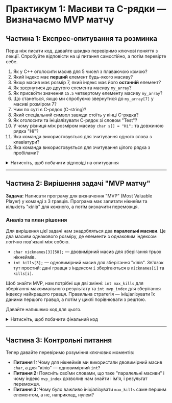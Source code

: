 # Практикум 1: Масиви та C-рядки — Визначаємо MVP матчу

## Частина 1: Експрес-опитування та розминка

Перш ніж писати код, давайте швидко перевіримо ключові поняття з лекції. Спробуйте відповісти на ці питання самостійно, а потім перевірте себе.

1.  Як у C++ оголосити масив для 5 чисел з плаваючою комою?
2.  Який індекс має **перший** елемент будь-якого масиву?
3.  Якщо масив має розмір 7, який індекс має його **останній** елемент?
4.  Як звернутися до другого елемента масиву `my_array`?
5.  Як присвоїти значення `15.5` четвертому елементу масиву `my_array`?
6.  Що станеться, якщо ми спробуємо звернутися до `my_array[7]` у масиві розміром 7?
7.  Чим по суті є C-рядок (C-string)?
8.  Який спеціальний символ завжди стоїть у кінці C-рядка?
9.  Як оголосити та ініціалізувати C-рядок зі словом "Test"?
10. У чому різниця між розміром масиву `char s[] = "Hi";` та довжиною рядка "Hi"?
11. Яка команда використовується для зчитування одного слова з клавіатури?
12. Яка команда використовується для зчитування цілого рядка з пробілами?

<details>
<summary>Натисніть, щоб побачити відповіді на опитування</summary>

1.  `float my_array[5];`
2.  **0** (нуль).
3.  **6** (елементи нумеруються від 0 до 6).
4.  `my_array[1];`
5.  `my_array[3] = 15.5;`
6.  Це **вихід за межі масиву**, що призведе до **невизначеної поведінки** (undefined behavior).
7.  Це **масив символів (тип `char`)**, який закінчується нуль-термінатором.
8.  **Нуль-термінатор (`'\0'`)**.
9.  `char my_string[] = "Test";`
10. **Розмір масиву** — 3 байти (для 'H', 'i' та '\0'). **Довжина рядка** — 2.
11. `std::cin`.
12. `std::cin.getline()`.

</details>

---

## Частина 2: Вирішення задачі "MVP матчу"

**Задача:** Написати програму для визначення "MVP" (Most Valuable Player) у команді з 3 гравців. Програма має запитати нікнейм та кількість "кілів" для кожного, а потім визначити переможця.

### Аналіз та план рішення

Для вирішення цієї задачі нам знадобляться два **паралельні масиви**. Це два масиви однакового розміру, де елементи з однаковим індексом логічно пов'язані між собою.
* `char nicknames[3][50];` — двовимірний масив для зберігання трьох нікнеймів.
* `int kills[3];` — одновимірний масив для зберігання "кілів".
Зв'язок тут простий: дані гравця з індексом `i` зберігаються в `nicknames[i]` та `kills[i]`.

Щоб знайти MVP, нам потрібні ще дві змінні: `int max_kills` для зберігання максимального результату та `int mvp_index` для зберігання індексу найкращого гравця. Правильна стратегія — ініціалізувати їх даними першого гравця, а потім у циклі порівнювати з рештою.

Давайте напишемо код для цього.

<details>
<summary>Натисніть, щоб побачити фінальний код</summary>

```cpp
#include <iostream>
#include <limits> // Для очищення буфера вводу

const int PLAYER_COUNT = 3;
const int NICKNAME_LENGTH = 50;

int main() {
    char nicknames[PLAYER_COUNT][NICKNAME_LENGTH];
    int kills[PLAYER_COUNT];

    // --- Етап А: Введення даних ---
    for (int i = 0; i < PLAYER_COUNT; ++i) {
        std::cout << "Введіть нікнейм гравця " << i + 1 << ": ";
        // Використовуємо getline для зчитування рядка з пробілами
        std::cin.getline(nicknames[i], NICKNAME_LENGTH);

        std::cout << "Введіть кількість кілів для " << nicknames[i] << ": ";
        std::cin >> kills[i];

        // Очищуємо буфер вводу після зчитування числа, щоб getline працював коректно
        std::cin.ignore(std::numeric_limits<std::streamsize>::max(), '\n');
    }

    // --- Етап Б: Пошук MVP ---
    int max_kills = kills[0];
    int mvp_index = 0;

    for (int i = 1; i < PLAYER_COUNT; ++i) {
        if (kills[i] > max_kills) {
            max_kills = kills[i];
            mvp_index = i;
        }
    }

    // --- Етап В: Виведення результату ---
    std::cout << "==========================" << std::endl;
    std::cout << "MVP матчу: " << nicknames[mvp_index] << std::endl;
    std::cout << "Кількість кілів: " << max_kills << std::endl;
    std::cout << "==========================" << std::endl;

    return 0;
}
```

</details>

-----

## Частина 3: Контрольні питання

Тепер давайте перевіримо розуміння ключових моментів:

  * **Питання 1:** Чому для нікнеймів ми використали двовимірний масив `char`, а для "кілів" — одновимірний `int`?
  * **Питання 2:** Поясніть своїми словами, що таке "паралельні масиви" і чому індекс `mvp_index` дозволив нам знайти і ім'я, і результат переможця.
  * **Питання 3:** Чому було важливо ініціалізувати `max_kills` саме першим елементом, а не, наприклад, нулем?